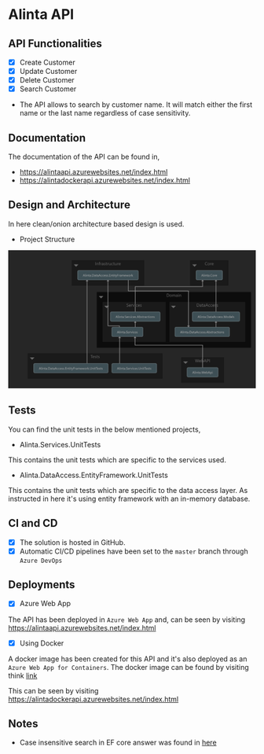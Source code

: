 # Alinta API

## API Functionalities
- [x] Create Customer
- [x] Update Customer
- [x] Delete Customer
- [x] Search Customer
* The API allows to search by customer name. It will match either the first name or the last name regardless of case sensitivity.

## Documentation

The documentation of the API can be found in,
* https://alintaapi.azurewebsites.net/index.html
* https://alintadockerapi.azurewebsites.net/index.html

## Design and Architecture

In here clean/onion architecture based design is used.

* Project Structure

![alt text](https://github.com/Cheranga/Alinta/blob/master/Images/Dependencies%20Graph.png "Project Structure")

## Tests
You can find the unit tests in the below mentioned projects,

* Alinta.Services.UnitTests

This contains the unit tests which are specific to the services used.

* Alinta.DataAccess.EntityFramework.UnitTests

This contains the unit tests which are specific to the data access layer. As instructed in here it's using entity framework with an in-memory database.

## CI and CD
- [x] The solution is hosted in GitHub.
- [x] Automatic CI/CD pipelines have been set to the `master` branch through `Azure DevOps`

## Deployments

- [x] Azure Web App

The API has been deployed in `Azure Web App` and, can be seen by visiting https://alintaapi.azurewebsites.net/index.html

- [x] Using Docker

A docker image has been created for this API and it's also deployed as an `Azure Web App for Containers`. 
The docker image can be found by visiting think [link]("https://hub.docker.com/r/cheranga/alintaapi")

This can be seen by visiting https://alintadockerapi.azurewebsites.net/index.html

## Notes
* Case insensitive search in EF core answer was found in [here]("https://stackoverflow.com/questions/43277868/entity-framework-core-contains-is-case-sensitive-or-case-insensitive")